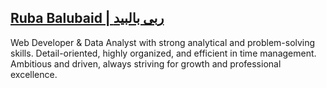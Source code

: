 ## [Ruba Balubaid | ربى بالبيد](https://rubabalubaid.github.io/RubaBalubaid/)

Web Developer & Data Analyst with strong analytical and problem-solving skills. Detail-oriented, highly organized, and efficient in time management. Ambitious and driven, always striving for growth and professional excellence.

